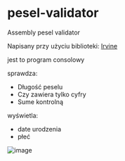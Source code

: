 # pesel-validator
Assembly pesel validator

Napisany przy użyciu biblioteki: [Irvine](https://github.com/surferkip/asmbook)

jest to program consolowy

sprawdza:
  * Długość peselu
  * Czy zawiera tylko cyfry
  * Sume kontrolną

wyświetla:
 * date urodzenia
 * płeć


![image](https://github.com/user-attachments/assets/6c956f17-5258-4020-8c2a-b6d7bf5a2bba)

